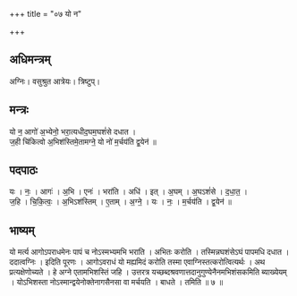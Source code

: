 +++
title = "०७ यो न"

+++
## अधिमन्त्रम्
अग्निः। वसुश्रुत आत्रेयः। त्रिष्टुप्।

## मन्त्रः
यो न॒ आगो॑ अ॒भ्येनो॒ भरा॒त्यधीद॒घम॒घशं॑से दधात ।  
ज॒ही चि॑कित्वो अ॒भिश॑स्तिमे॒तामग्ने॒ यो नो॑ म॒र्चय॑ति द्व॒येन॑ ॥

## पदपाठः
यः । नः॒ । आगः॑ । अ॒भि । एनः॑ । भरा॑ति । अधि॑ । इत् । अ॒घम् । अ॒घऽशं॑से । द॒धा॒त॒ ।  
ज॒हि । चि॒कि॒त्वः॒ । अ॒भिऽश॑स्तिम् । ए॒ताम् । अ॒ग्ने॒ । यः । नः॒ । म॒र्चय॑ति । द्व॒येन॑ ॥

## भाष्यम्
यो मर्त्य आगोऽपराधमेनः पापं च नोऽस्मभ्यमभि भराति । अभितः करोति । तस्मिन्नघशंसेऽघं पापमधि दधात । ददात्वग्निः । इदिति पूरणः । आगोऽवराधं यो मह्यमिदं करोति तस्मा एवाग्निस्तत्करोत्वित्यर्थः । अथ प्रत्यक्षेणोच्यते । हे अग्ने एतामभिशस्तिं जहि । उत्तरत्र यच्छब्दश्रवणात्तदानुगुण्येनैनमभिशंसकमिति ब्याख्येयम् । योऽभिशस्ता नोऽस्मान्द्वयेनोक्तेनागसैनसा वा मर्चयति । बाधते । तमिति ॥ ७ ॥